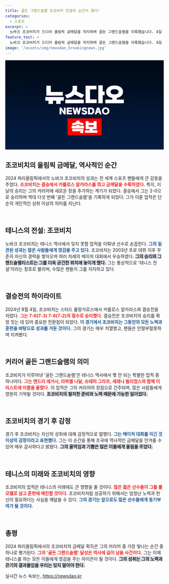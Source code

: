 ```yaml
---
title: 골든 그랜드슬램 조코비치 전설의 순간이 왔다!
categories:
  - 스포츠
excerpt: >
  노바크 조코비치가 드디어 올림픽 금메달을 차지하며 골든 그랜드슬램을 이룩했습니다. 4일 파리에서 카를로스 알카라스를 2-0으로 제치고 역사적인 순간을 만들어낸 조코비치의 감격을 함께하세요!
feature_text: >
  노바크 조코비치가 드디어 올림픽 금메달을 차지하며 골든 그랜드슬램을 이룩했습니다. 4일 파리에서 카를로스 알카라스를 2-0으로 제치고 역사적인 순간을 만들어낸 조코비치의 감격을 함께하세요!
image: '/assets/img/newsdao_breakingnews.jpg'
---
```


<p><img src="/assets/img/newsdao_breakingnews.jpg" alt="bookingtag 속보" /></p>

<h2 data-ke-size="size26">조코비치의 올림픽 금메달, 역사적인 순간</h2>

<p data-ke-size="size16">2024 파리올림픽에서의 노바크 조코비치의 성과는 전 세계 스포츠 팬들에게 큰 감동을 주었다. <b><span style="color: #ee2323;">조코비치는 결승에서 카를로스 알카라스를 꺾고 금메달을 수확하였다.</span></b> 특히, 이날의 승리는 그의 커리어에 새로운 장을 추가하는 계기가 되었다. 결승에서 그는 2-0으로 승리하며 역대 다섯 번째 '골든 그랜드슬램'을 기록하게 되었다. 그가 이룬 업적은 단순히 개인적인 성취 이상의 의미를 지닌다.</p>

<p data-ke-size="size16">&nbsp;</p>

<h2 data-ke-size="size26">테니스의 전설: 조코비치</h2>

<p data-ke-size="size16">노바크 조코비치는 테니스 역사에서 잊지 못할 업적을 이뤄낸 선수로 손꼽힌다. <b><span style="color: #1a5490;">그의 일관된 성과는 많은 사람들에게 영감을 주고 있다.</span></b> 조코비치는 2003년 프로 데뷔 이후 꾸준히 자신의 경력을 쌓아오며 여러 차례의 메이저 대회에서 우승하였다. <b><span style="background-color: #21538527;">그의 승리와 그랜드슬램리스트는 그를 더욱 굳건한 위치에 놓이게 했다.</span></b> 그는 통상적으로 '테니스 전설'이라는 칭호로 불리며, 수많은 팬들이 그를 지지하고 있다.</p>

<p data-ke-size="size16">&nbsp;</p>

<h2 data-ke-size="size26">결승전의 하이라이트</h2>

<p data-ke-size="size16">2024년 8월 4일, 조코비치는 스타드 롤랑가로스에서 카를로스 알카라스와 결승전을 치렀다. <b><span style="color: #ee2323;">그는 7-6(7-3) 7-6(7-2)의 점수로 승리했다.</span></b> 결승전은 조코비치의 승리를 확정 짓는 데 있어 중요한 전환점이 되었다. <b><span style="color: #1a5490;">이 경기에서 조코비치는 그동안의 모든 노력과 훈련을 바탕으로 성과를 거둔 것이다.</span></b> 그의 경기는 매우 치열했고, 팬들은 안절부절못하며 지켜봤다.</p>

<p data-ke-size="size16">&nbsp;</p>

<h2 data-ke-size="size26">커리어 골든 그랜드슬램의 의미</h2>

<p data-ke-size="size16">조코비치가 이루어낸 '골든 그랜드슬램'은 테니스 역사에서 몇 안 되는 특별한 업적 중 하나이다. <b><span style="color: #ee2323;">그는 앤드리 애거시, 라파엘 나달, 슈테피 그라프, 세레나 윌리엄스와 함께 이 리스트에 이름을 올렸다.</span></b> 이 업적은 그의 커리어의 정점으로 간주되며, 많은 사람들에게 영원히 기억될 것이다. <b><span style="background-color: #21538527;">조코비치의 철저한 준비와 노력 때문에 가능한 일이었다.</span></b></p>

<p data-ke-size="size16">&nbsp;</p>

<h2 data-ke-size="size26">조코비치의 경기 후 감정</h2>

<p data-ke-size="size16">경기 후 조코비치는 자신의 성취에 대해 감정적으로 말했다. <b><span style="color: #1a5490;">그는 메이저 대회를 이긴 것 이상의 감정이라고 표현했다.</span></b> 그는 이 순간을 통해 조국에 역사적인 금메달을 안겨줄 수 있어 매우 감사하다고 밝혔다. <b><span style="background-color: #21538527;">그의 울먹임과 기쁨은 많은 이들에게 울림을 주었다.</span></b></p>

<p data-ke-size="size16">&nbsp;</p>

<h2 data-ke-size="size26">테니스의 미래와 조코비치의 영향</h2>

<p data-ke-size="size16">조코비치의 업적은 테니스의 미래에도 큰 영향을 줄 것이다. <b><span style="color: #ee2323;">많은 젊은 선수들이 그를 롤모델로 삼고 훈련에 매진할 것이다.</span></b> 조코비치처럼 성공하기 위해서는 엄청난 노력과 헌신이 필요하다는 사실을 깨달을 수 있다. <b><span style="color: #1a5490;">그의 경기는 앞으로도 많은 선수들에게 동기부여가 될 것이다.</span></b></p>

<p data-ke-size="size16">&nbsp;</p>

<h2 data-ke-size="size26">총평</h2>

<p data-ke-size="size16">2024 파리올림픽에서의 조코비치의 금메달 획득은 그의 커리어 중 가장 빛나는 순간 중 하나로 평가된다. <b><span style="color: #ee2323;">그의 '골든 그랜드슬램' 달성은 역사에 길이 남을 사건이다.</span></b> 그는 이제 테니스를 하는 모든 이들에게 영감을 주는 아이콘이 될 것이다. <b><span style="background-color: #21538527;">그의 성취는 그의 노력과 끈기의 결과물임을 우리는 잊지 말아야 한다.</span></b></p>
실시간 뉴스 속보는, <a href="https://newsdao.kr" rel="dofollow">https://newsdao.kr</a>


